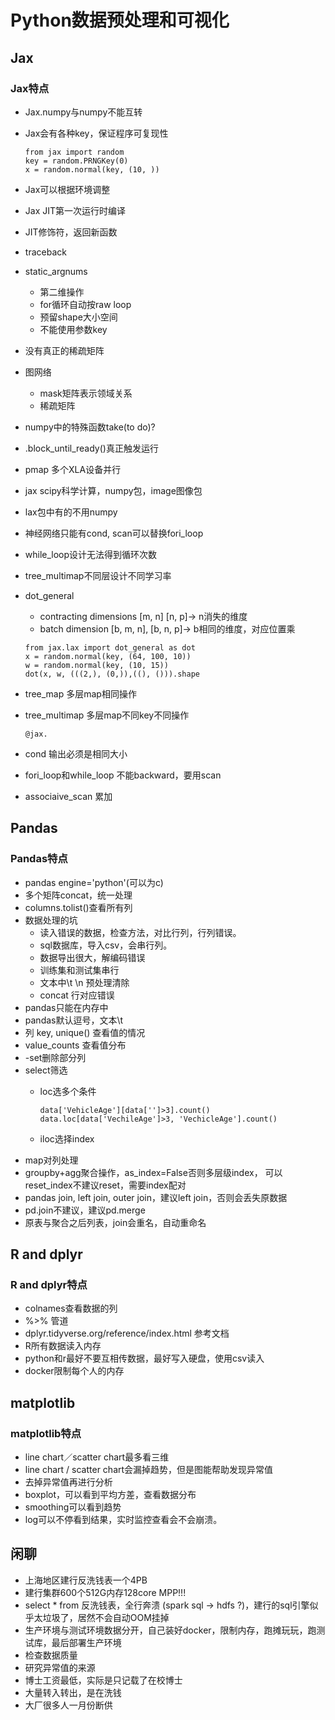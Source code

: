 # Python数据预处理和可视化

## Jax
### Jax特点
- Jax.numpy与numpy不能互转
- Jax会有各种key，保证程序可复现性

  ```
  from jax import random
  key = random.PRNGKey(0)
  x = random.normal(key, (10, ))
  ```

- Jax可以根据环境调整
- Jax JIT第一次运行时编译
- JIT修饰符，返回新函数
- traceback
- static_argnums
    - 第二维操作
    - for循环自动按raw loop
    - 预留shape大小空间
    - 不能使用参数key
- 没有真正的稀疏矩阵
- 图网络
    - mask矩阵表示领域关系
    - 稀疏矩阵
- numpy中的特殊函数take(to do)?
- .block_until_ready()真正触发运行
- pmap 多个XLA设备并行
- jax scipy科学计算，numpy包，image图像包
- lax包中有的不用numpy
- 神经网络只能有cond, scan可以替换fori_loop
- while_loop设计无法得到循环次数
- tree_multimap不同层设计不同学习率
- dot_general
   - contracting dimensions [m, n] [n, p]-> n消失的维度
   - batch dimension [b, m, n], [b, n, p]-> b相同的维度，对应位置乘
      
   ```
   from jax.lax import dot_general as dot
   x = random.normal(key, (64, 100, 10))
   w = random.normal(key, (10, 15))
   dot(x, w, (((2,), (0,)),((), ())).shape
   ```
- tree_map 多层map相同操作
- tree_multimap 多层map不同key不同操作

   ```
   @jax.
   ```

- cond 输出必须是相同大小
- fori_loop和while_loop 不能backward，要用scan
- associaive_scan 累加

## Pandas
### Pandas特点
- pandas engine='python'(可以为c)
- 多个矩阵concat，统一处理
- columns.tolist()查看所有列
- 数据处理的坑
    - 读入错误的数据，检查方法，对比行列，行列错误。
    - sql数据库，导入csv，会串行列。
    - 数据导出很大，解编码错误
    - 训练集和测试集串行
    - 文本中\t \n 预处理清除
    - concat 行对应错误
- pandas只能在内存中
- pandas默认逗号，文本\t
- 列 key, unique() 查看值的情况
- value_counts 查看值分布
- -set删除部分列
- select筛选
    - loc选多个条件

        ```
        data['VehicleAge'][data['']>3].count()
        data.loc[data['VechileAge']>3, 'VechicleAge'].count()
        ```

    - iloc选择index
- map对列处理
- groupby+agg聚合操作，as_index=False否则多层级index， 可以reset_index不建议reset，需要index配对
- pandas join, left join, outer join，建议left join，否则会丢失原数据
- pd.join不建议，建议pd.merge
- 原表与聚合之后列表，join会重名，自动重命名

## R and dplyr
### R and dplyr特点
- colnames查看数据的列
- %>% 管道
- dplyr.tidyverse.org/reference/index.html 参考文档
- R所有数据读入内存
- python和r最好不要互相传数据，最好写入硬盘，使用csv读入
- docker限制每个人的内存

## matplotlib

### matplotlib特点
- line chart／scatter chart最多看三维
- line chart / scatter chart会漏掉趋势，但是图能帮助发现异常值
- 去掉异常值再进行分析
- boxplot，可以看到平均方差，查看数据分布
- smoothing可以看到趋势
- log可以不停看到结果，实时监控查看会不会崩溃。 


## 闲聊
- 上海地区建行反洗钱表一个4PB
- 建行集群600个512G内存128core MPP!!!
- select * from 反洗钱表，全行奔溃 (spark sql -> hdfs ?)，建行的sql引擎似乎太垃圾了，居然不会自动OOM挂掉
- 生产环境与测试环境数据分开，自己装好docker，限制内存，跑摊玩玩，跑测试库，最后部署生产环境
- 检查数据质量
- 研究异常值的来源
- 博士工资最低，实际是只记载了在校博士
- 大量转入转出，是在洗钱
- 大厂很多人一月份断供

